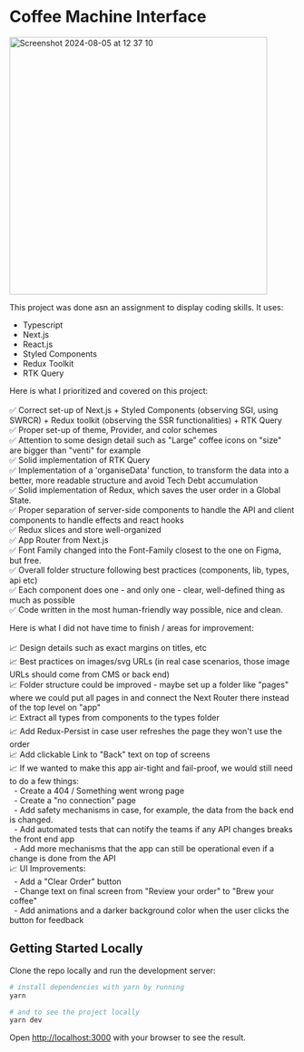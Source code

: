 # Coffee Machine Interface
<img width="454" alt="Screenshot 2024-08-05 at 12 37 10" src="https://github.com/user-attachments/assets/38fd31db-a6f2-47c1-aab2-a1374f889fac">


This project was done asn an assignment to display coding skills. It uses:
- Typescript
- Next.js
- React.js
- Styled Components
- Redux Toolkit
- RTK Query

Here is what I prioritized and covered on this project:<br/>
<br/>
✅ Correct set-up of Next.js + Styled Components (observing SGI, using SWRCR) + Redux toolkit (observing the SSR functionalities) + RTK Query<br/>
✅ Proper set-up of theme, Provider, and color schemes<br/>
✅ Attention to some design detail such as "Large" coffee icons on "size" are bigger than "venti" for example<br/>
✅ Solid implementation of RTK Query<br/>
✅ Implementation of a 'organiseData' function, to transform the data into a better, more readable structure and avoid Tech Debt accumulation<br/>
✅ Solid implementation of Redux, which saves the user order in a Global State.<br/>
✅ Proper separation of server-side components to handle the API and client components to handle effects and react hooks<br/>
✅ Redux slices and store well-organized<br/>
✅ App Router from Next.js<br/>
✅ Font Family changed into the Font-Family closest to the one on Figma, but free.<br/>
✅ Overall folder structure following best practices (components, lib, types, api etc)<br/>
✅ Each component does one - and only one - clear, well-defined thing as much as possible<br/>
✅ Code written in the most human-friendly way possible, nice and clean.<br/>

Here is what I did not have time to finish / areas for improvement:<br/>
<br/>
📈 Design details such as exact margins on titles, etc<br/>
📈 Best practices on images/svg URLs (in real case scenarios, those image URLs should come from CMS or back end)<br/>
📈 Folder structure could be improved - maybe set up a folder like "pages" where we could put all pages in and connect the Next Router there instead of the top level on "app"<br/>
📈 Extract all types from components to the types folder<br/>
📈 Add Redux-Persist in case user refreshes the page they won't use the order<br/>
📈 Add clickable Link to "Back" text on top of screens<br/>
📈 If we wanted to make this app air-tight and fail-proof, we would still need to do a few things:<br/>
  - Create a 404 / Something went wrong page<br/>
  - Create a "no connection" page<br/>
  - Add safety mechanisms in case, for example, the data from the back end is changed.<br/>
  - Add automated tests that can notify the teams if any API changes breaks the front end app<br/>
  - Add more mechanisms that the app can still be operational even if a change is done from the API<br/>
📈 UI Improvements:<br/>
  - Add a "Clear Order" button<br/>
  - Change text on final screen from "Review your order" to "Brew your coffee"<br/>
  - Add animations and a darker background color when the user clicks the button for feedback<br/>


## Getting Started Locally

Clone the repo locally and run the development server:

```bash
# install dependencies with yarn by running
yarn

# and to see the project locally
yarn dev
```

Open [http://localhost:3000](http://localhost:3000) with your browser to see the result.
